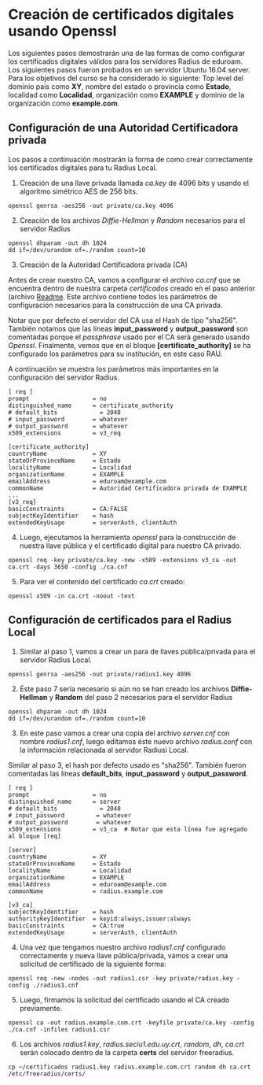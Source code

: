 # Creación de certificados digitales usando Openssl

Los siguientes pasos demostrarán una de las formas de como configurar los certificados digitales válidos para los servidores Radius de eduroam. Los siguientes pasos fueron probados en un servidor Ubuntu 16.04 server. Para los objetivos del curso se ha considerado lo siguiente: Top level del dominio pais como **XY**, nombre del estado o provincia como **Estado**, localidad como **Localidad**, organización como **EXAMPLE** y dominio de la organización como **example.com**.

## Configuración de una Autoridad Certificadora privada

Los pasos a continuación mostrarán la forma de como crear correctamente los certificados digitales para tu Radius Local.

1. Creación de una llave privada llamada *ca.key* de 4096 bits y usando el algoritmo simétrico AES de 256 bits.
 
 ```
openssl genrsa -aes256 -out private/ca.key 4096
 ```
2. Creación de los archivos *Diffie-Hellman* y *Random* necesarios para el servidor Radius

 ```
openssl dhparam -out dh 1024 
dd if=/dev/urandom of=./random count=10 
 ```
3. Creación de la Autoridad Certificadora privada (CA)

 Antes de crear nuestro CA, vamos a configurar el archivo *ca.cnf* que se encuentra dentro de nuestra carpeta *certificados* creado en el paso anterior (archivo [Readme](https://www.github.com/richardqa/curso-eduroam). Este archivo contiene todos los parámetros de configuración necesarios para la construcción de una CA privada.

 Notar que por defecto el servidor del CA usa el Hash de tipo "sha256". También notamos que las líneas **input_password** y **output_password** son comentadas porque el *passphrase* usado por el CA será generado usando *Openssl*. Finalmente, vemos que en el bloque **[certificate_authority]** se ha configurado los parámetros para su institución, en este caso RAU. 

 A continuación se muestra los parámetros más importantes en la configuración del servidor Radius.

 ```
[ req ]
prompt                  = no
distinguished_name      = certificate_authority
# default_bits            = 2048
# input_password        = whatever
# output_password       = whatever
x509_extensions         = v3_req

[certificate_authority]
countryName             = XY
stateOrProvinceName     = Estado
localityName            = Localidad
organizationName        = EXAMPLE
emailAddress            = eduroam@example.com
commonName              = Autoridad Certificadora privada de EXAMPLE
...
[v3_req]
basicConstraints        = CA:FALSE
subjectKeyIdentifier    = hash
extendedKeyUsage        = serverAuth, clientAuth
 ```
4. Luego, ejecutamos la herramienta *openssl* para la construcción de nuestra llave pública y el certificado digital para nuestro CA privado.

 ```
openssl req -key private/ca.key -new -x509 -extensions v3_ca -out ca.crt -days 3650 -config ./ca.cnf
 ```
5. Para ver el contenido del certificado *ca.crt* creado:
 ```
openssl x509 -in ca.crt -noout -text
 ```
## Configuración de certificados para el Radius Local

1. Similar al paso 1, vamos a crear un para de llaves pública/privada para el servidor Radius Local.

 ```
openssl genrsa -aes256 -out private/radius1.key 4096
 ```

2. Éste paso 7 sería necesario si aún no se han creado los archivos **Diffie-Hellman** y **Random** del paso 2 necesarios para el servidor Radius

 ```
openssl dhparam -out dh 1024 
dd if=/dev/urandom of=./random count=10 
 ```
3. En este paso vamos a crear una copia del archivo *server.cnf* con nombre *radius1.cnf*, luego editamos éste nuevo archivo *radius.conf* con la información relacionada al servidor Radiusi Local. 

 Similar al paso 3, el hash por defecto usado es "sha256". También fueron comentadas las líneas **default_bits**, **input_password** y **output_password**.

 ```
[ req ]
prompt                  = no
distinguished_name      = server
# default_bits            = 2048
# input_password         = whatever
# output_password        = whatever
x509_extensions         = v3_ca  # Notar que esta línea fue agregado al bloque [req]

[server]
countryName             = XY
stateOrProvinceName     = Estado
localityName            = Localidad
organizationName        = EXAMPLE
emailAddress            = eduroam@example.com
commonName              = radius.example.com

[v3_ca]
subjectKeyIdentifier    = hash
authorityKeyIdentifier  = keyid:always,issuer:always
basicConstraints        = CA:true
extendedKeyUsage        = serverAuth, clientAuth

 ```

4. Una vez que tengamos nuestro archivo *radius1.cnf* configurado correctamente y nueva llave pública/privada, vamos a crear una solicitud de certificado de la siguiente forma:

 ```
openssl req -new -nodes -out radius1.csr -key private/radius.key -config ./radius1.cnf
 ```

5. Luego, firmamos la solicitud del certificado usando el CA creado previamente.

 ```
openssl ca -out radius.example.com.crt -keyfile private/ca.key -config ./ca.cnf -infiles radius1.csr 
 ```

6. Los archivos *radius1.key*, *radius.seciu1.edu.uy.crt*, *random*, *dh*, *ca.crt* serán colocado dentro de la carpeta **certs** del servidor freeradius.

 ```
cp ~/certificados radius1.key radius.example.com.crt random dh ca.crt /etc/freeradius/certs/
 ```


